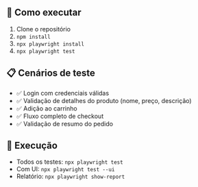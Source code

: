 ## 🚀 Como executar
1. Clone o repositório
2. `npm install`
3. `npx playwright install`
4. `npx playwright test`

## 📋 Cenários de teste
- ✅ Login com credenciais válidas
- ✅ Validação de detalhes do produto (nome, preço, descrição)
- ✅ Adição ao carrinho
- ✅ Fluxo completo de checkout
- ✅ Validação de resumo do pedido

## 🧪 Execução
- Todos os testes: `npx playwright test`
- Com UI: `npx playwright test --ui`
- Relatório: `npx playwright show-report`
